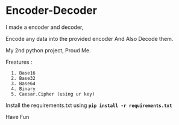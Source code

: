 # Encoder-Decoder
I made a encoder and decoder,

Encode any data into the provided encoder
And
Also
Decode them.

My 2nd python project, Proud Me.

Freatures :

      1. Base16
      2. Base32
      3. Base64
      4. Binary
      5. Caesar.Cipher (using ur key)

Install the requirements.txt using **`pip install -r requirements.txt`**

Have Fun
